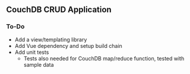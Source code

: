 ## CouchDB CRUD Application

### To-Do

- Add a view/templating library
- Add Vue dependency and setup build chain
- Add unit tests
    - Tests also needed for CouchDB map/reduce function, tested with sample data